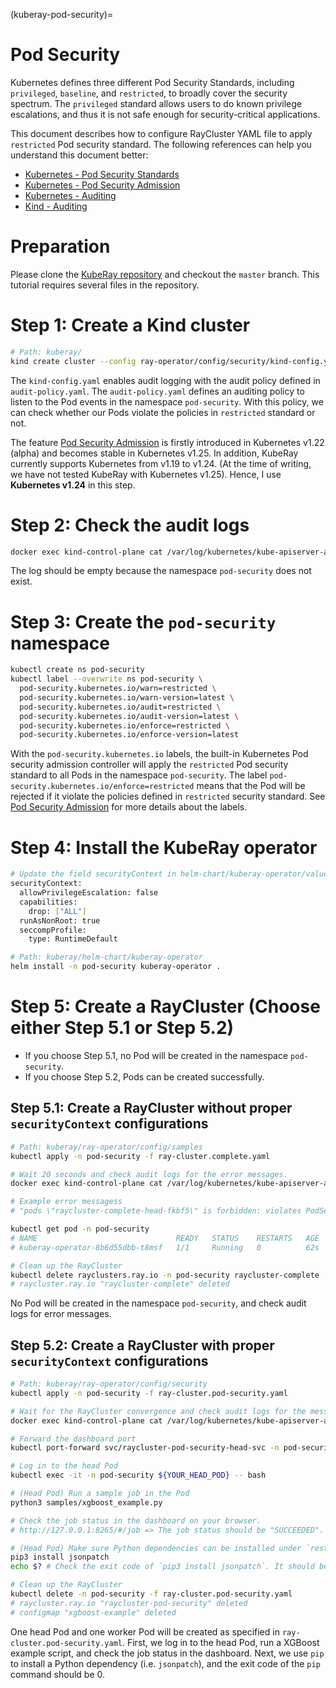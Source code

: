 (kuberay-pod-security)=

# Pod Security

Kubernetes defines three different Pod Security Standards, including `privileged`, `baseline`, and `restricted`, to broadly
cover the security spectrum. The `privileged` standard allows users to do known privilege escalations, and thus it is not 
safe enough for security-critical applications.

This document describes how to configure RayCluster YAML file to apply `restricted` Pod security standard. The following 
references can help you understand this document better:

* [Kubernetes - Pod Security Standards](https://kubernetes.io/docs/concepts/security/pod-security-standards/#restricted)
* [Kubernetes - Pod Security Admission](https://kubernetes.io/docs/concepts/security/pod-security-admission/)
* [Kubernetes - Auditing](https://kubernetes.io/docs/tasks/debug/debug-cluster/audit/)
* [Kind - Auditing](https://kind.sigs.k8s.io/docs/user/auditing/)

# Preparation

Please clone the [KubeRay repository](https://github.com/ray-project/kuberay) and checkout the `master` branch.
This tutorial requires several files in the repository.

# Step 1: Create a Kind cluster

```bash
# Path: kuberay/
kind create cluster --config ray-operator/config/security/kind-config.yaml --image=kindest/node:v1.26.0
```

The `kind-config.yaml` enables audit logging with the audit policy defined in `audit-policy.yaml`. The `audit-policy.yaml`
defines an auditing policy to listen to the Pod events in the namespace `pod-security`. With this policy, we can check
whether our Pods violate the policies in `restricted` standard or not.

The feature [Pod Security Admission](https://kubernetes.io/docs/concepts/security/pod-security-admission/) is firstly 
introduced in Kubernetes v1.22 (alpha) and becomes stable in Kubernetes v1.25. In addition, KubeRay currently supports 
Kubernetes from v1.19 to v1.24. (At the time of writing, we have not tested KubeRay with Kubernetes v1.25). Hence, I use **Kubernetes v1.24** in this step.

# Step 2: Check the audit logs

```bash
docker exec kind-control-plane cat /var/log/kubernetes/kube-apiserver-audit.log
```
The log should be empty because the namespace `pod-security` does not exist.

# Step 3: Create the `pod-security` namespace

```bash
kubectl create ns pod-security
kubectl label --overwrite ns pod-security \
  pod-security.kubernetes.io/warn=restricted \
  pod-security.kubernetes.io/warn-version=latest \
  pod-security.kubernetes.io/audit=restricted \
  pod-security.kubernetes.io/audit-version=latest \
  pod-security.kubernetes.io/enforce=restricted \
  pod-security.kubernetes.io/enforce-version=latest
```

With the `pod-security.kubernetes.io` labels, the built-in Kubernetes Pod security admission controller will apply the 
`restricted` Pod security standard to all Pods in the namespace `pod-security`. The label
`pod-security.kubernetes.io/enforce=restricted` means that the Pod will be rejected if it violate the policies defined in 
`restricted` security standard. See [Pod Security Admission](https://kubernetes.io/docs/concepts/security/pod-security-admission/) for more details about the labels.

# Step 4: Install the KubeRay operator

```bash
# Update the field securityContext in helm-chart/kuberay-operator/values.yaml
securityContext:
  allowPrivilegeEscalation: false
  capabilities:
    drop: ["ALL"]
  runAsNonRoot: true
  seccompProfile:
    type: RuntimeDefault

# Path: kuberay/helm-chart/kuberay-operator
helm install -n pod-security kuberay-operator .
```

# Step 5: Create a RayCluster (Choose either Step 5.1 or Step 5.2)

* If you choose Step 5.1, no Pod will be created in the namespace `pod-security`.
* If you choose Step 5.2, Pods can be created successfully.

## Step 5.1: Create a RayCluster without proper `securityContext` configurations

```bash
# Path: kuberay/ray-operator/config/samples
kubectl apply -n pod-security -f ray-cluster.complete.yaml

# Wait 20 seconds and check audit logs for the error messages.
docker exec kind-control-plane cat /var/log/kubernetes/kube-apiserver-audit.log

# Example error messagess
# "pods \"raycluster-complete-head-fkbf5\" is forbidden: violates PodSecurity \"restricted:latest\": allowPrivilegeEscalation != false (container \"ray-head\" must set securityContext.allowPrivilegeEscalation=false) ...

kubectl get pod -n pod-security
# NAME                               READY   STATUS    RESTARTS   AGE
# kuberay-operator-8b6d55dbb-t8msf   1/1     Running   0          62s

# Clean up the RayCluster
kubectl delete rayclusters.ray.io -n pod-security raycluster-complete
# raycluster.ray.io "raycluster-complete" deleted
```

No Pod will be created in the namespace `pod-security`, and check audit logs for error messages.

## Step 5.2: Create a RayCluster with proper `securityContext` configurations

```bash
# Path: kuberay/ray-operator/config/security
kubectl apply -n pod-security -f ray-cluster.pod-security.yaml

# Wait for the RayCluster convergence and check audit logs for the messages.
docker exec kind-control-plane cat /var/log/kubernetes/kube-apiserver-audit.log

# Forward the dashboard port
kubectl port-forward svc/raycluster-pod-security-head-svc -n pod-security 8265:8265

# Log in to the head Pod
kubectl exec -it -n pod-security ${YOUR_HEAD_POD} -- bash

# (Head Pod) Run a sample job in the Pod
python3 samples/xgboost_example.py

# Check the job status in the dashboard on your browser.
# http://127.0.0.1:8265/#/job => The job status should be "SUCCEEDED".

# (Head Pod) Make sure Python dependencies can be installed under `restricted` security standard 
pip3 install jsonpatch
echo $? # Check the exit code of `pip3 install jsonpatch`. It should be 0.

# Clean up the RayCluster
kubectl delete -n pod-security -f ray-cluster.pod-security.yaml
# raycluster.ray.io "raycluster-pod-security" deleted
# configmap "xgboost-example" deleted
```

One head Pod and one worker Pod will be created as specified in `ray-cluster.pod-security.yaml`.
First, we log in to the head Pod, run a XGBoost example script, and check the job
status in the dashboard. Next, we use `pip` to install a Python dependency (i.e. `jsonpatch`), and the exit code of the `pip` command should be 0.
